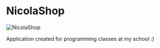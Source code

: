 # NicolaShop

![NicolaShop](https://github.com/nic00la1/NicolaShop/assets/99048749/39244eeb-1435-4e76-8c41-980dd138c97a)


Application created for programming classes at my school :)
